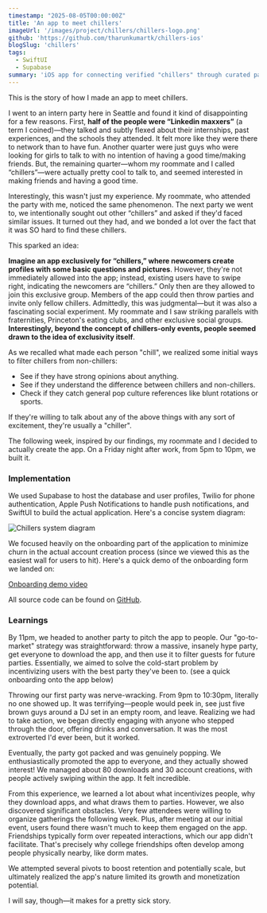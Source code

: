 ```yaml
---
timestamp: "2025-08-05T00:00:00Z"
title: 'An app to meet chillers'
imageUrl: '/images/project/chillers/chillers-logo.png'
github: 'https://github.com/tharunkumartk/chillers-ios'
blogSlug: 'chillers'
tags:
  - SwiftUI
  - Supabase
summary: 'iOS app for connecting verified "chillers" through curated parties and community-driven filtering, actually launched with great initial traction.'
---
```

This is the story of how I made an app to meet chillers.

I went to an intern party here in Seattle and found it kind of disappointing for a few reasons. First, **half of the people were “Linkedin maxxers”** (a term I coined)—they talked and subtly flexed about their internships, past experiences, and the schools they attended. It felt more like they were there to network than to have fun. Another quarter  were just guys who were looking for girls to talk to with no intention of having a good time/making friends. But, the remaining quarter—whom my roommate and I called “chillers”—were actually pretty cool to talk to, and seemed interested in making friends and having a good time.

Interestingly, this wasn't just my experience. My roommate, who attended the party with me, noticed the same phenomenon. The next party we went to, we intentionally sought out other “chillers” and asked if they'd faced similar issues. It turned out they had, and we bonded a lot over the fact that it was SO hard to find these chillers.

This sparked an idea:

**Imagine an app exclusively for “chillers,” where newcomers create profiles with some basic questions and pictures**. However, they're not immediately allowed into the app; instead, existing users have to swipe right, indicating the newcomers are “chillers.” Only then are they allowed to join this exclusive group. Members of the app could then throw parties and invite only fellow chillers. Admittedly, this was judgmental—but it was also a fascinating social experiment. My roommate and I saw striking parallels with fraternities, Princeton's eating clubs, and other exclusive social groups. **Interestingly, beyond the concept of chillers-only events, people seemed drawn to the idea of exclusivity itself**.

As we recalled what made each person "chill", we realized some initial ways to filter chillers from non-chillers:

* See if they have strong opinions about anything.
* See if they understand the difference between chillers and non-chillers.
* Check if they catch general pop culture references like blunt rotations or sports.

If they're willing to talk about any of the above things with any sort of excitement, they're usually a "chiller". 

The following week, inspired by our findings, my roommate and I decided to actually create the app. On a Friday night after work, from 5pm to 10pm, we built it. 

### Implementation 

We used Supabase to host the database and user profiles, Twilio for phone authentication, Apple Push Notifications to handle push notifications, and SwiftUI to build the actual application. Here's a concise system diagram:

![Chillers system diagram](/images/project/chillers/chillers-sys-diagram.png)

We focused heavily on the onboarding part of the application to minimize churn in the actual account creation process (since we viewed this as the easiest wall for users to hit). Here's a quick demo of the onboarding form we landed on:


[Onboarding demo video](https://ydfksaipdlqazgcsrdlm.supabase.co/storage/v1/object/public/demo-videos/chillers-demo.mp4)

All source code can be found on [GitHub](https://github.com/tharunkumartk/chillers-ios).


### Learnings

By 11pm, we headed to another party to pitch the app to people. Our "go-to-market" strategy was straightforward: throw a massive, insanely hype party, get everyone to download the app, and then use it to filter guests for future parties. Essentially, we aimed to solve the cold-start problem by incentivizing users with the best party they've been to. (see a quick onboarding onto the app below)


Throwing our first party was nerve-wracking. From 9pm to 10:30pm, literally no one showed up. It was terrifying—people would peek in, see just five brown guys around a DJ set in an empty room, and leave. Realizing we had to take action, we began directly engaging with anyone who stepped through the door, offering drinks and conversation. It was the most extroverted I'd ever been, but it worked.

Eventually, the party got packed and was genuinely popping. We enthusiastically promoted the app to everyone, and they actually showed interest! We managed about 80 downloads and 30 account creations, with people actively swiping within the app. It felt incredible.

From this experience, we learned a lot about what incentivizes people, why they download apps, and what draws them to parties. However, we also discovered significant obstacles. Very few attendees were willing to organize gatherings the following week. Plus, after meeting at our initial event, users found there wasn't much to keep them engaged on the app. Friendships typically form over repeated interactions, which our app didn't facilitate. That's precisely why college friendships often develop among people physically nearby, like dorm mates.

We attempted several pivots to boost retention and potentially scale, but ultimately realized the app's nature limited its growth and monetization potential.

I will say, though—it makes for a pretty sick story.
